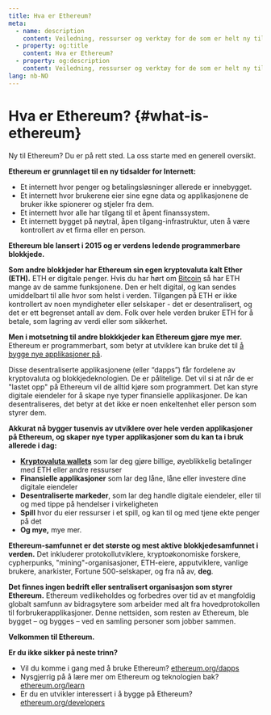 ```yaml
---
title: Hva er Ethereum?
meta:
  - name: description
    content: Veiledning, ressurser og verktøy for de som er helt ny til Ethereum.
  - property: og:title
    content: Hva er Ethereum?
  - property: og:description
    content: Veiledning, ressurser og verktøy for de som er helt ny til Ethereum.
lang: nb-NO
---
```


# Hva er Ethereum? {#what-is-ethereum}

Ny til Ethereum? Du er på rett sted. La oss starte med en generell oversikt.

**Ethereum er grunnlaget til en ny tidsalder for Internett:**

- Et internett hvor penger og betalingsløsninger allerede er innebygget.
- Et internett hvor brukerene eier sine egne data og applikasjonene de bruker ikke spionerer og stjeler fra dem.
- Et internett hvor alle har tilgang til et åpent finanssystem.
- Et internett bygget på nøytral, åpen tilgang-infrastruktur, uten å være kontrollert av et firma eller en person.

**Ethereum ble lansert i 2015 og er verdens ledende programmerbare blokkjede.**

**Som andre blokkjeder har Ethereum sin egen kryptovaluta kalt Ether (ETH).** ETH er digitale penger. Hvis du har hørt om [Bitcoin](http://bitcoin.org/) så har ETH mange av de samme funksjonene. Den er helt digital, og kan sendes umiddelbart til alle hvor som helst i verden. Tilgangen på ETH er ikke kontrollert av noen myndigheter eller selskaper - det er desentralisert, og det er ett begrenset antall av dem. Folk over hele verden bruker ETH for å betale, som lagring av verdi eller som sikkerhet.

**Men i motsetning til andre blokkkjeder kan Ethereum gjøre mye mer.** Ethereum er programmerbart, som betyr at utviklere kan bruke det til [å bygge nye applikasjoner på](/no/dapps/).

Disse desentraliserte applikasjonene (eller “dapps”) får fordelene av kryptovaluta og blokkjedeknologien. De er pålitelige. Det vil si at når de er "lastet opp" på Ethereum vil de alltid kjøre som programmert. Det kan styre digitale eiendeler for å skape nye typer finansielle applikasjoner. De kan desentraliseres, det betyr at det ikke er noen enkeltenhet eller person som styrer dem.

**Akkurat nå bygger tusenvis av utviklere over hele verden applikasjoner på Ethereum, og skaper nye typer applikasjoner som du kan ta i bruk allerede i dag:**

- [**Kryptovaluta wallets**](/no/wallets/) som lar deg gjøre billige, øyeblikkelig betalinger med ETH eller andre ressurser
- **Finansielle applikasjoner** som lar deg låne, låne eller investere dine digitale eiendeler
- **Desentraliserte markeder**, som lar deg handle digitale eiendeler, eller til og med tippe på hendelser i virkeligheten
- **Spill** hvor du eier ressurser i et spill, og kan til og med tjene ekte penger på det
- **Og mye,** mye mer.

**Ethereum-samfunnet er det største og mest aktive blokkjedesamfunnet i verden.** Det inkluderer protokollutviklere, kryptoøkonomiske forskere, cypherpunks, "mining"-organisasjoner, ETH-eiere, apputviklere, vanlige brukere, anarkister, Fortune 500-selskaper, og fra nå av, **deg**.

**Det finnes ingen bedrift eller sentralisert organisasjon som styrer Ethereum.** Ethereum vedlikeholdes og forbedres over tid av et mangfoldig globalt samfunn av bidragsytere som arbeider med alt fra hovedprotokollen til forbrukerapplikasjoner. Denne nettsiden, som resten av Ethereum, ble bygget – og bygges – ved en samling personer som jobber sammen.

**Velkommen til Ethereum.**

**Er du ikke sikker på neste trinn?**

- Vil du komme i gang med å bruke Ethereum? [ethereum.org/dapps](/no/dapps/)
- Nysgjerrig på å lære mer om Ethereum og teknologien bak? [ethereum.org/learn](/no/learn/)
- Er du en utvikler interessert i å bygge på Ethereum? [ethereum.org/developers](/no/developers/)

